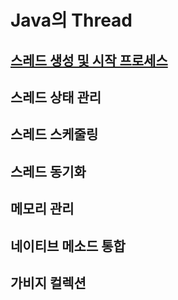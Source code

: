 # Java의 Thread

## [스레드 생성 및 시작 프로세스](../docs/thread/1.md)
## 스레드 상태 관리
## 스레드 스케줄링
## 스레드 동기화
## 메모리 관리
## 네이티브 메소드 통합
## 가비지 컬렉션